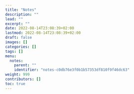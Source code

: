 ```yaml
---
title: "Notes"
description: ""
lead: ""
excerpt: ""
date: 2022-08-14T23:08:39+02:00
lastmod: 2022-08-14T23:08:39+02:00
draft: false
images: []
categories: []
tags: []
menu:
  notes:
    parent: ""
    identifier: "notes-c0db76e3f0b1b57353df810f9f46dc63"
weight: 999
contributors: []
toc: true
---
```

